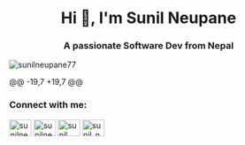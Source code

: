 <h1 align="center">Hi 👋, I'm Sunil Neupane</h1>
<h3 align="center">A passionate Software Dev from Nepal</h3>

<p align="left"> <img src="https://komarev.com/ghpvc/?username=sunilneupane77&label=Profile%20views&color=0e75b6&style=flat" alt="sunilneupane77" /> </p>
@@ -19,7 +19,7 @@

<h3 align="left">Connect with me:</h3>
<p align="left">
<a href="https://twitter.com/sunilneupane" target="blank"><img align="center" src="https://raw.githubusercontent.com/rahuldkjain/github-profile-readme-generator/master/src/images/icons/Social/twitter.svg" alt="sunilneupane" height="30" width="40" /></a>
<a href="https://linkedin.com/in/sunilneupane" target="blank"><img align="center" src="https://raw.githubusercontent.com/rahuldkjain/github-profile-readme-generator/master/src/images/icons/Social/linked-in-alt.svg" alt="sunilneupane" height="30" width="40" /></a>
<a href="https://fb.com/sunil neupane" target="blank"><img align="center" src="https://raw.githubusercontent.com/rahuldkjain/github-profile-readme-generator/master/src/images/icons/Social/facebook.svg" alt="sunil neupane" height="30" width="40" /></a>
<a href="https://instagram.com/sunil_neupane77" target="blank"><img align="center" src="https://raw.githubusercontent.com/rahuldkjain/github-profile-readme-generator/master/src/images/icons/Social/instagram.svg" alt="sunil_neupane77" height="30" width="40" /></a
